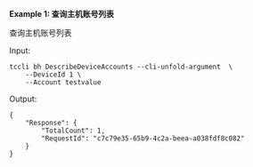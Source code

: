**Example 1: 查询主机账号列表**

查询主机账号列表

Input: 

```
tccli bh DescribeDeviceAccounts --cli-unfold-argument  \
    --DeviceId 1 \
    --Account testvalue
```

Output: 
```
{
    "Response": {
        "TotalCount": 1,
        "RequestId": "c7c79e35-65b9-4c2a-beea-a038fdf8c082"
    }
}
```

